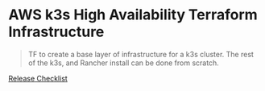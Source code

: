 # AWS k3s High Availability Terraform Infrastructure

>TF to create a base layer of infrastructure for a k3s cluster. The rest of the k3s, and Rancher install can be done from scratch.

[Release Checklist](./markdown/release-checks.md)

